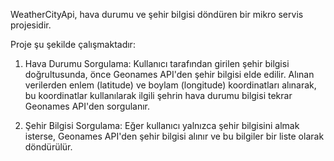 WeatherCityApi, hava durumu ve şehir bilgisi döndüren bir mikro servis projesidir.

Proje şu şekilde çalışmaktadır:
1. Hava Durumu Sorgulama: Kullanıcı tarafından girilen şehir bilgisi doğrultusunda, önce Geonames API'den şehir bilgisi elde edilir.
   Alınan verilerden enlem (latitude) ve boylam (longitude) koordinatları alınarak, bu koordinatlar kullanılarak ilgili şehrin hava durumu bilgisi tekrar Geonames API'den sorgulanır.

2. Şehir Bilgisi Sorgulama: Eğer kullanıcı yalnızca şehir bilgisini almak isterse, Geonames API'den şehir bilgisi alınır ve bu bilgiler bir liste olarak döndürülür.


